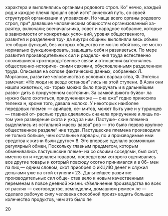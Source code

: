 характера и выполнялись органами родового строя. Ко“
нечно, каждый род и каждое племя прошлн свой исто“
рический путь, со своей структурой организации и
управясвия. Но чаще всего органы родового строя, при*
дававшие человеческим общностям организованный ха-
раятер, включали; военачальника, совет и народное
собрание, которые в зависимости от конкретных усло-
вий, уровня общественного, развитня и разделения тру-
да виутри общины выполняли весь объем тех общих
функций, без которых общество не могло обойтись, не
могло нормально функционировать, защищать себя и
развиветься.
По мере развития производительных сил и разделс-
ния труда естественно сложившиеся крознородственные
связи и отношения вытеснялнеь общественно-историче-
скими связями, обусловленнымя разделеннем труда.
Описывая на оспове фактических данных, собранных
Л. Морганом, развитие человечества в условиях варвар
ства, Ф. Энгельс замечал: «Но люди не везде останови“
лись на этой ступени. В Азин они нашли животных, ко-
торых можно было приручать и в дальнейшем разво-
дить в прирученном состоянин. За самкой дикого буйво-
ла нужно было охотиться, прирученная же — она еже“
годно приносила теленка н, кроме того, давала молоко.
У некоторых наиболее передовых племен — арийцев, се-
митов, может быть уже и у туранцев — главной от-
раслью труда сделалось сначала приручение и лишь по-
том уже разведение скота и уход за ним. Пастуше-
ские племена выделились из остальной массы варва“
ров — это было первов крупное общественное разделе“
ние труда. Пастущеские племена производили не только
больше, чем остальные варвары, по и производимые нми
средства к жизни были другне» 8. Это впервые сделало
возможным регулярный обмен, Поскольку главным
предметом, которым обменивались пастушеские племе-
на со своими соседями, был скот, именно он и «сделался
товаром, посредством которого оценивались все другие
товары и который повсюду охотно принимался и в 06-
мен па пих,— одним словом, скот приобрел ф иКЦИЮ
денег н служил деньгами уже на этой ступени» 23.
Дальнейшее развитие производительных сил обще-
ства вело к новым качественным переменам в повсе
дневной жизни. «Увеличение производства во всех от
раслях — скотоводстве, земледелии, домашнем ремес»
ле — сделало рабочую силу человека способной произ»
водить больщес колнчество продуктов, чем это было пе

20
